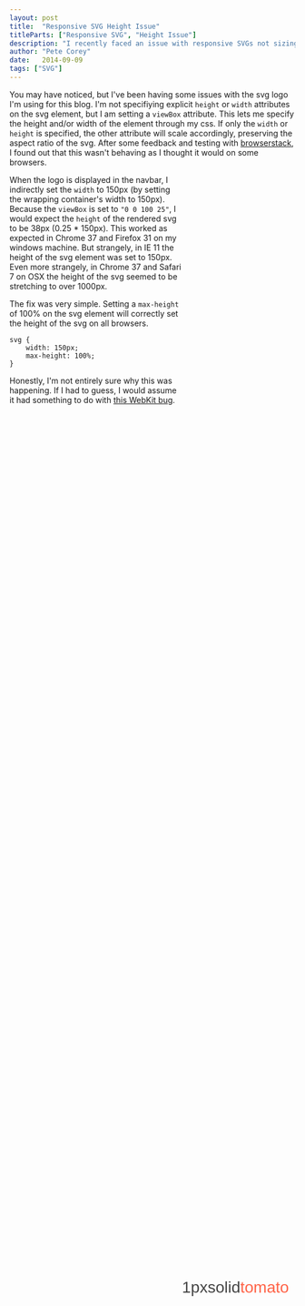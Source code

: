 ```yaml
---
layout: post
title:  "Responsive SVG Height Issue"
titleParts: ["Responsive SVG", "Height Issue"]
description: "I recently faced an issue with responsive SVGs not sizing correctly. Here's how I came up with a solution."
author: "Pete Corey"
date:   2014-09-09
tags: ["SVG"]
---
```


You may have noticed, but I've been having some issues with the svg logo I'm using for this blog. I'm not specifiying explicit <code class="language-*">height</code> or <code class="language-*">width</code> attributes on the svg element, but I am setting a <code class="language-*">viewBox</code> attribute. This lets me specify the height and/or width of the element through my css. If only the <code class="language-*">width</code> or <code class="language-*">height</code> is specified, the other attribute will scale accordingly, preserving the aspect ratio of the svg. After some feedback and testing with [browserstack](http://www.browserstack.com/), I found out that this wasn't behaving as I thought it would on some browsers.

<svg viewbox="0 0 100 25" style="float: right; display: block; width: 200px; height: 100%;">
    <text style="font-family: 'Josefin Sans', sans-serif; fill: #444444;" transform="matrix(1,0,0,1,0,20)">1pxsolid<tspan style="fill: tomato;">tomato</tspan></text>
</svg>

When the logo is displayed in the navbar, I indirectly set the <code class="language-*">width</code> to 150px (by setting the wrapping container's width to 150px). Because the <code class="language-*">viewBox</code> is set to <code class="language-*">"0 0 100 25"</code>, I would expect the <code class="language-*">height</code> of the rendered svg to be 38px (0.25 * 150px). This worked as expected in Chrome 37 and Firefox 31 on my windows machine. But strangely, in IE 11 the height of the svg element was set to 150px. Even more strangely, in Chrome 37 and Safari 7 on OSX the height of the svg seemed to be stretching to over 1000px.

The fix was very simple. Setting a <code class="language-*">max-height</code> of 100% on the svg element will correctly set the height of the svg on all browsers.

<pre class="language-css"><code class="language-css">svg {
    width: 150px;
    max-height: 100%;
}
</code></pre>

Honestly, I'm not entirely sure why this was happening. If I had to guess, I would assume it had something to do with [this WebKit bug](https://bugs.webkit.org/show_bug.cgi?id=82489).

